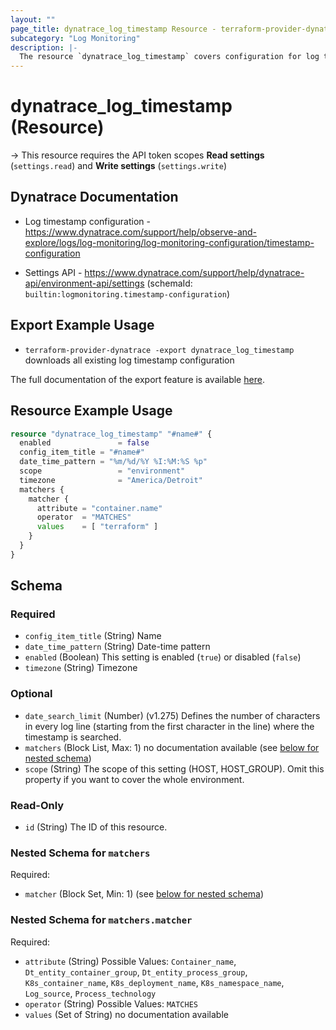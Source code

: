 ```yaml
---
layout: ""
page_title: dynatrace_log_timestamp Resource - terraform-provider-dynatrace"
subcategory: "Log Monitoring"
description: |-
  The resource `dynatrace_log_timestamp` covers configuration for log timestamp
---
```


# dynatrace_log_timestamp (Resource)

-> This resource requires the API token scopes **Read settings** (`settings.read`) and **Write settings** (`settings.write`)

## Dynatrace Documentation

- Log timestamp configuration - https://www.dynatrace.com/support/help/observe-and-explore/logs/log-monitoring/log-monitoring-configuration/timestamp-configuration

- Settings API - https://www.dynatrace.com/support/help/dynatrace-api/environment-api/settings (schemaId: `builtin:logmonitoring.timestamp-configuration`)

## Export Example Usage

- `terraform-provider-dynatrace -export dynatrace_log_timestamp` downloads all existing log timestamp configuration

The full documentation of the export feature is available [here](https://registry.terraform.io/providers/dynatrace-oss/dynatrace/latest/docs/guides/export-v2).

## Resource Example Usage

```terraform
resource "dynatrace_log_timestamp" "#name#" {
  enabled               = false
  config_item_title = "#name#"
  date_time_pattern = "%m/%d/%Y %I:%M:%S %p"
  scope                 = "environment"
  timezone              = "America/Detroit"
  matchers {
    matcher {
      attribute = "container.name"
      operator  = "MATCHES"
      values    = [ "terraform" ]
    }
  }
}
```

<!-- schema generated by tfplugindocs -->
## Schema

### Required

- `config_item_title` (String) Name
- `date_time_pattern` (String) Date-time pattern
- `enabled` (Boolean) This setting is enabled (`true`) or disabled (`false`)
- `timezone` (String) Timezone

### Optional

- `date_search_limit` (Number) (v1.275) Defines the number of characters in every log line (starting from the first character in the line) where the timestamp is searched.
- `matchers` (Block List, Max: 1) no documentation available (see [below for nested schema](#nestedblock--matchers))
- `scope` (String) The scope of this setting (HOST, HOST_GROUP). Omit this property if you want to cover the whole environment.

### Read-Only

- `id` (String) The ID of this resource.

<a id="nestedblock--matchers"></a>
### Nested Schema for `matchers`

Required:

- `matcher` (Block Set, Min: 1) (see [below for nested schema](#nestedblock--matchers--matcher))

<a id="nestedblock--matchers--matcher"></a>
### Nested Schema for `matchers.matcher`

Required:

- `attribute` (String) Possible Values: `Container_name`, `Dt_entity_container_group`, `Dt_entity_process_group`, `K8s_container_name`, `K8s_deployment_name`, `K8s_namespace_name`, `Log_source`, `Process_technology`
- `operator` (String) Possible Values: `MATCHES`
- `values` (Set of String) no documentation available
 